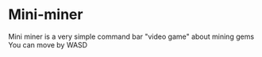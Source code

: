 # Mini-miner
Mini miner is a very simple command bar "video game" about mining gems
You can move by WASD
